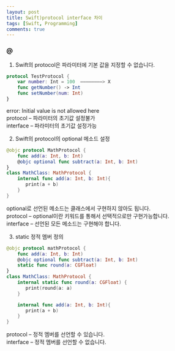 ```yaml
---
layout: post
title: Swift)protocol interface 차이
tags: [Swift, Programming]
comments: true
---
```


### @
1. Swift의 protocol은 파라미터에 기본 값을 지정할 수 없습니다.
~~~swift
protocol TestProtocol {
    var number: Int = 100  ————————> X
    func getNumber() -> Int
    func setNumber(num: Int)
}
~~~
error: Initial value is not allowed here <br>
protocol – 파라미터의 초기값 설정불가<br>
interface – 파라미터의 초기값 설정가능


2. Swift의 protocol의 optional 메소드 설정
~~~swift
@objc protocol MathProtocol {
    func add(a: Int, b: Int)
    @objc optional func subtract(a: Int, b: Int)
}
class MathClass: MathProtocol {
    internal func add(a: Int, b: Int){
       print(a + b)
    }
}
~~~
optional로 선언된 메소드는 클래스에서 구현하지 않아도 됩니다. <br>
protocol – optional이란 키워드를 통해서 선택적으로만 구현가능합니다.<br>
interface – 선언된 모든 메소드는 구현해야 합니다.

3. static 정적 멤버 정의
~~~swift
@objc protocol mathProtocol {
    func add(a: Int, b: Int)
    @objc optional func subtract(a: Int, b: Int)
    static func round(a: CGFloat)
}
class MathClass: MathProtocol {
    internal static func round(a: CGFloat) {
       print(round(a: a)
    }

    internal func add(a: Int, b: Int){
       print(a + b)
    }
}
~~~
protocol – 정적 멤버를 선언할 수 있습니다.<br>
interface – 정적 멤버를 선언할 수 없습니다.
